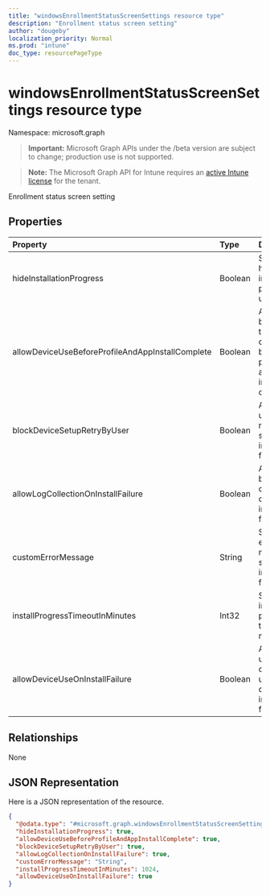 ```yaml
---
title: "windowsEnrollmentStatusScreenSettings resource type"
description: "Enrollment status screen setting"
author: "dougeby"
localization_priority: Normal
ms.prod: "intune"
doc_type: resourcePageType
---
```


# windowsEnrollmentStatusScreenSettings resource type

Namespace: microsoft.graph

> **Important:** Microsoft Graph APIs under the /beta version are subject to change; production use is not supported.

> **Note:** The Microsoft Graph API for Intune requires an [active Intune license](https://go.microsoft.com/fwlink/?linkid=839381) for the tenant.

Enrollment status screen setting

## Properties
|Property|Type|Description|
|:---|:---|:---|
|hideInstallationProgress|Boolean|Show or hide installation progress to user|
|allowDeviceUseBeforeProfileAndAppInstallComplete|Boolean|Allow or block user to use device before profile and app installation complete|
|blockDeviceSetupRetryByUser|Boolean|Allow the user to retry the setup on installation failure|
|allowLogCollectionOnInstallFailure|Boolean|Allow or block log collection on installation failure|
|customErrorMessage|String|Set custom error message to show upon installation failure|
|installProgressTimeoutInMinutes|Int32|Set installation progress timeout in minutes|
|allowDeviceUseOnInstallFailure|Boolean|Allow the user to continue using the device on installation failure|

## Relationships
None

## JSON Representation
Here is a JSON representation of the resource.
<!-- {
  "blockType": "resource",
  "@odata.type": "microsoft.graph.windowsEnrollmentStatusScreenSettings"
}
-->
``` json
{
  "@odata.type": "#microsoft.graph.windowsEnrollmentStatusScreenSettings",
  "hideInstallationProgress": true,
  "allowDeviceUseBeforeProfileAndAppInstallComplete": true,
  "blockDeviceSetupRetryByUser": true,
  "allowLogCollectionOnInstallFailure": true,
  "customErrorMessage": "String",
  "installProgressTimeoutInMinutes": 1024,
  "allowDeviceUseOnInstallFailure": true
}
```




